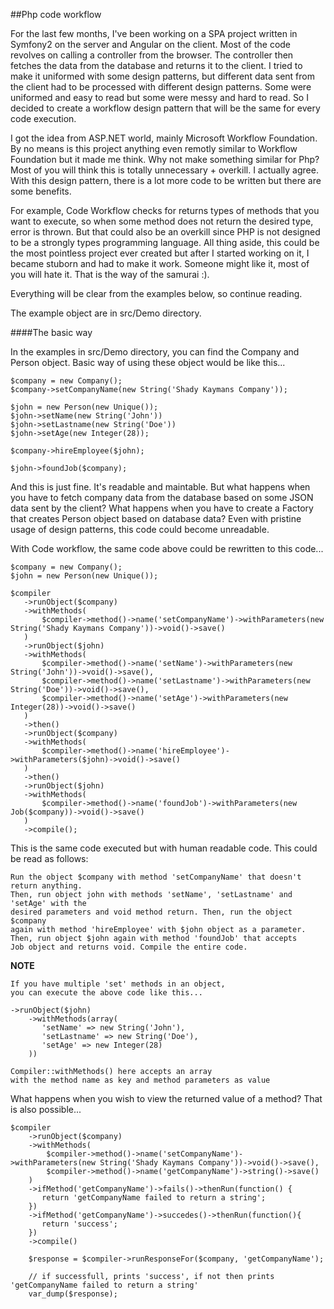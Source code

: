 ##Php code workflow

For the last few months, I've been working on a SPA project written in Symfony2 on the server and Angular on the client. Most of the code revolves on calling a controller
from the browser. The controller then fetches the data from the database and returns it to the client. I tried to make it uniformed with 
some design patterns, but different data sent from the client had to be processed with different design patterns. Some were uniformed and easy
to read but some were messy and hard to read. So I decided to create a workflow design pattern that will be the same for every code execution.

I got the idea from ASP.NET world, mainly Microsoft Workflow Foundation. By no means is this project anything even remotly similar to Workflow
Foundation but it made me think. Why not make something similar for Php? Most of you will think this is totally unnecessary + overkill. I actually
agree. With this design pattern, there is a lot more code to be written but there are some benefits.

For example, Code Workflow checks for returns types of methods that you want to execute, so when some method does not return the desired type,
error is thrown. But that could also be an overkill since PHP is not designed to be a strongly types programming language. All thing aside, this 
could be the most pointless project ever created but after I started working on it, I became stuborn and had to make it work. Someone might like it,
most of you will hate it. That is the way of the samurai :).

Everything will be clear from the examples below, so continue reading.

The example object are in src/Demo directory.

####The basic way

In the examples in src/Demo directory, you can find the Company and Person object. Basic way of using these object would be like this...
 
 ```
 $company = new Company();
 $company->setCompanyName(new String('Shady Kaymans Company'));
 
 $john = new Person(new Unique());
 $john->setName(new String('John'))
 $john->setLastname(new String('Doe'))
 $john->setAge(new Integer(28));
 
 $company->hireEmployee($john);
 
 $john->foundJob($company);
 ```
 
 And this is just fine. It's readable and maintable. But what happens when you have to fetch company data from the database based on some JSON
 data sent by the client? What happens when you have to create a Factory that creates Person object based on database data? Even with pristine
 usage of design patterns, this code could become unreadable. 
 
 With Code workflow, the same code above could be rewritten to this code...
 
 ```
 $company = new Company();
 $john = new Person(new Unique());
 
$compiler
    ->runObject($company)
    ->withMethods(
        $compiler->method()->name('setCompanyName')->withParameters(new String('Shady Kaymans Company'))->void()->save()
    )
    ->runObject($john)
    ->withMethods(
        $compiler->method()->name('setName')->withParameters(new String('John'))->void()->save(),
        $compiler->method()->name('setLastname')->withParameters(new String('Doe'))->void()->save(),
        $compiler->method()->name('setAge')->withParameters(new Integer(28))->void()->save()
    )
    ->then()
    ->runObject($company)
    ->withMethods(
        $compiler->method()->name('hireEmployee')->withParameters($john)->void()->save()
    )
    ->then()
    ->runObject($john)
    ->withMethods(
        $compiler->method()->name('foundJob')->withParameters(new Job($company))->void()->save()
    )
    ->compile();
 ```
 
 This is the same code executed but with human readable code. This could be read as follows:
 
 ```
 Run the object $company with method 'setCompanyName' that doesn't return anything. 
 Then, run object john with methods 'setName', 'setLastname' and 'setAge' with the 
 desired parameters and void method return. Then, run the object $company 
 again with method 'hireEmployee' with $john object as a parameter.  
 Then, run object $john again with method 'foundJob' that accepts  
 Job object and returns void. Compile the entire code. 
 ```
 
 **NOTE**
 
 ```
 If you have multiple 'set' methods in an object, 
 you can execute the above code like this...
 
 ->runObject($john)
     ->withMethods(array(
        'setName' => new String('John'),
        'setLastname' => new String('Doe'),
        'setAge' => new Integer(28)
     ))
 
 Compiler::withMethods() here accepts an array 
 with the method name as key and method parameters as value
 ```
 
 What happens when you wish to view the returned value of a method? That is also possible...
 
 ```
 $compiler
     ->runObject($company)
     ->withMethods(
         $compiler->method()->name('setCompanyName')->withParameters(new String('Shady Kaymans Company'))->void()->save(),
         $compiler->method()->name('getCompanyName')->string()->save()
     )
     ->ifMethod('getCompanyName')->fails()->thenRun(function() {
        return 'getCompanyName failed to return a string';
     })
     ->ifMethod('getCompanyName')->succedes()->thenRun(function(){
        return 'success';
     })
     ->compile()
     
     $response = $compiler->runResponseFor($company, 'getCompanyName');
     
     // if successfull, prints 'success', if not then prints 'getCompanyName failed to return a string'
     var_dump($response);
 ```
 
 




